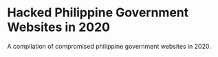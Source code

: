 # Hacked Philippine Government Websites in 2020

A compilation of compromised philippine government websites in 2020.

